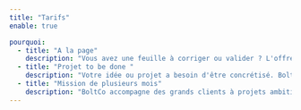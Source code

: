 ```yaml
---
title: "Tarifs"
enable: true

pourquoi:
  - title: "A la page"
    description: "Vous avez une feuille à corriger ou valider ? L'offre à la page vous sastifaira parfaitement avec un tarif préférentiel de euros HT (sous condition)."
  - title: "Projet to be done "
    description: "Votre idée ou projet a besoin d'être concrétisé. Boltco propose des plans sur mesure à l'écoute du client. Les tarifs commencent à .. pour . "
  - title: "Mission de plusieurs mois"
    description: "BoltCo accompagne des grands clients à projets ambitieux. N'hésitez pas à demander un rendez-vous pour connaitre les disponibilités et modalités."
---
```

